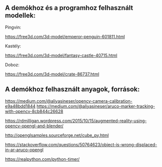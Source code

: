 ## A demókhoz és a programhoz felhasznált modellek:

Pingvin:

https://free3d.com/3d-model/emperor-penguin-601811.html

Kastély:

https://free3d.com/3d-model/fantasy-castle-40715.html

Doboz:

https://free3d.com/3d-model/crate-86737.html

## A demókhoz felhasznált anyagok, források:

https://medium.com/@aliyasineser/opencv-camera-calibration-e9a48bdd1844
https://medium.com/@aliyasineser/aruco-marker-tracking-with-opencv-8cb844c26628

https://rdmilligan.wordpress.com/2015/10/15/augmented-reality-using-opencv-opengl-and-blender/

http://openglsamples.sourceforge.net/cube_py.html 

https://stackoverflow.com/questions/50764623/object-is-wrong-displaced-in-ar-aruco-opengl

https://realpython.com/python-timer/
